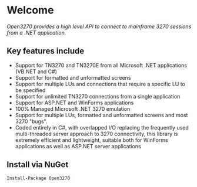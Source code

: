 # Welcome

*Open3270 provides a high level API to connect to mainframe 3270 sessions from a .NET application.*

## Key features include

* Support for TN3270 and TN3270E from all Microsoft .NET applications (VB.NET and C#) 
* Support for formatted and unformatted screens 
* Support for multiple LUs and connections that require a specific LU to be specified 
* Support for unlimited TN3270 connections from a single application 
* Support for ASP.NET and WinForms applications
* 100% Managed Microsoft .NET 3270 emulation
* Support for multiple LUs, formatted and unformatted screens and most 3270 "bugs".
* Coded entirely in C#, with overlapped I/O replacing the frequently used multi-threaded server approach to 3270 connectivity, this library is extremely efficient and lightweight, suitable both for WinForms applications as well as ASP.NET server applications

## Install via NuGet

    Install-Package Open3270
